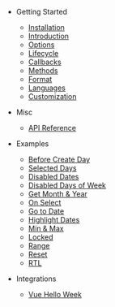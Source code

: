 - Getting Started
  - [Installation](v3/guide/installation.md)
  - [Introduction](v3/guide/introduction.md)
  - [Options](v3/guide/options.md)
  - [Lifecycle](v3/guide/lifecycle.md)
  - [Callbacks](v3/guide/callbacks.md)
  - [Methods](v3/guide/methods.md)
  - [Format](v3/guide/format.md)
  - [Languages](v3/guide/languages.md)
  - [Customization](v3/guide/customization.md)

- Misc
  - [API Reference](v3/misc/api.md)

- Examples
  - [Before Create Day](v3/examples/before-create-day.md)
  - [Selected Days](v3/examples/selected-days.md)
  - [Disabled Dates](v3/examples/disabled-dates.md)
  - [Disabled Days of Week](v3/examples/disabled-days-week.md)
  - [Get Month & Year](v3/examples/get-month-year.md)
  - [On Select](v3/examples/on-select.md)
  - [Go to Date](v3/examples/go-to-date.md)
  - [Highlight Dates](v3/examples/highlight-dates.md)
  - [Min & Max](v3/examples/min-and-max.md)
  - [Locked](v3/examples/locked.md)
  - [Range](v3/examples/range.md)
  - [Reset](v3/examples/reset.md)
  - [RTL](v3/examples/rtl.md)

- Integrations
  - [Vue Hello Week](v3/integrations/vue-hello-week.md)
